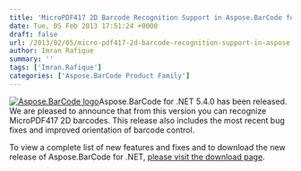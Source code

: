 ```yaml
---
title: 'MicroPDF417 2D Barcode Recognition Support in Aspose.BarCode for .NET 5.4.0'
date: Tue, 05 Feb 2013 17:51:24 +0000
draft: false
url: /2013/02/05/micro-pdf417-2d-barcode-recognition-support-in-aspose.barcode-for-.net-5.4.0/
author: Imran Rafique
summary: ''
tags: ['Imran.Rafique']
categories: ['Aspose.BarCode Product Family']
---
```


[![Aspose.BarCode logo][1]](https://blog.aspose.com/wp-content/uploads/sites/2/2012/04/aspose.barcode-logo2.jpg)Aspose.BarCode for .NET 5.4.0 has been released. We are pleased to announce that from this version you can recognize MicroPDF417 2D barcodes. This release also includes the most recent bug fixes and improved orientation of barcode control.

To view a complete list of new features and fixes and to download the new release of Aspose.BarCode for .NET, [please visit the download page][2].




[1]: https://blog.aspose.com/wp-content/uploads/sites/2/2012/04/aspose.barcode-logo2.jpg "Aspose.BarCode logo"
[2]: http://www.aspose.com/community/files/51/.net-components/aspose.barcode-for-.net/default.aspx




